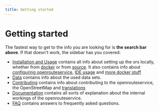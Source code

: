 ```yaml
---
title: Getting started
---
```



# Getting started


The fastest way to get to the info you are looking for is **the search bar above**.
If that doesn't work, the sidebar has you covered:

* [Installation and Usage](installation/Installation-and-Usage) contains all
  info about setting up the ors locally, whether from
  [docker](installation/Running-with-Docker) or from
  [source](installation/Building-from-Source). It also contains info about
  [configuring openrouteservice](installation/Configuration),
  [IDE usage](installation/Opening-Project-in-IntelliJ) and
  [more docker stuff](installation/Advanced-Docker-Setup)
* [Data](Data) contains info about the used data sets.
* [Contributing](contributing/Contributing) contains info about contributing to
  the openrouteservice, the OpenStreetMap and
  [translations](contributing/Contributing-Translations)
* [Documentation](documentation/Documentation) contains all sorts of
  explanation about the internal workings of the openrouteservice.
* [FAQ](Frequently-Asked-Questions) contains answers to frequently asked questions.
